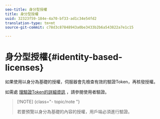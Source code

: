 ```yaml
---
seo-title: 身分型授權
title: 身分型授權
uuid: 32323f59-184e-4a70-bf33-ad1c34e54fd2
translation-type: tm+mt
source-git-commit: c78d3c87848943a0be3433b2b6a543822a7e1c15

---
```



# 身分型授權{#identity-based-licenses}

如果使用以身分為基礎的授權，伺服器會先檢查有效的驗證Token，再核發授權。

如需處 [理驗證Token的詳細資訊](../../../protecting-content/implementing-the-license-server/processing-drm-requests.md#user-authentication) ，請參閱使用者驗證。

>[!NOTE] {class=&quot;- topic/note &quot;}
>
>若要預覽以身分為基礎的內容的授權，用戶端必須進行驗證。

